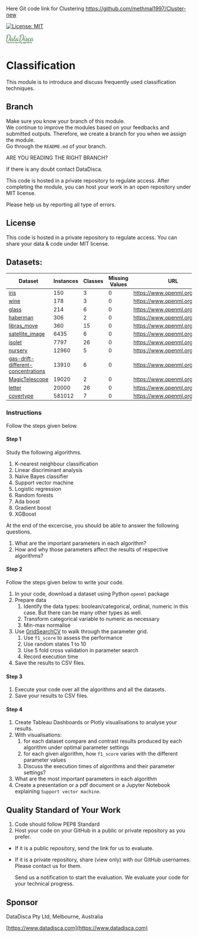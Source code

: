 Here Git code link for Clustering
https://github.com/methmal1997/Cluster-new




[![License: MIT](https://img.shields.io/badge/License-MIT-yellow.svg)](https://opensource.org/licenses/MIT) 

<img src="https://raw.githubusercontent.com/DataDisca/django_api1/master/DataDisca-Logo.svg_d400.png" width="75" height="25" />

# Classification
This module is to introduce and discuss frequently used classification techniques. 

## Branch
 Make sure you know your branch of this module.  
 We continue to improve the modules based on your feedbacks and submitted outputs. 
 Therefore, we create a branch for you when we assign the module.  
 Go through the `README.md` of your branch.
 
 ARE YOU READING THE RIGHT BRANCH?
 
 If there is any doubt contact DataDisca.

This code is hosted in a private repository to regulate access.
After completing the module, you can host your work in an open repository under MIT license. 

Please help us by reporting all type of errors. 

## License
This code is hosted in a private repository to regulate access. 
You can share your data & code under MIT license.

## Datasets:
| Dataset | Instances | Classes | Missing Values| URL |
| --- | --- | --- | --- | --- |
|[iris](https://www.openml.org/d/61) | 150 | 3 | 0 | https://www.openml.org/d/61 |
|[wine](https://www.openml.org/d/187) | 178 | 3 | 0 | https://www.openml.org/d/187|
|[glass](https://www.openml.org/d/41)| 214 | 6 | 0 | https://www.openml.org/d/41 |
|[haberman](https://www.openml.org/d/43)| 306 | 2 | 0 | https://www.openml.org/d/43 |
|[libras_move](https://www.openml.org/d/299) | 360 | 15 | 0 | https://www.openml.org/d/299 |
|[satellite_image](https://www.openml.org/d/294)| 6435 | 6 | 0 | https://www.openml.org/d/294 |
|[isolet](https://www.openml.org/d/300)| 7797| 26 | 0 | https://www.openml.org/d/300|
|[nursery](https://www.openml.org/d/26) | 12960 | 5 | 0 | https://www.openml.org/d/26 |
|[gas-drift-different-concentrations](https://www.openml.org/d/1477)| 13910 | 6 | 0 | https://www.openml.org/d/1477 |
|[MagicTelescope](https://www.openml.org/d/1120)|19020| 2| 0 | https://www.openml.org/d/1120 |
|[letter](https://www.openml.org/d/6) | 20000 | 26 | 0 | https://www.openml.org/d/6 |
|[covertype](https://www.openml.org/d/150)| 581012|7|0 | https://www.openml.org/d/150 |
      
### Instructions
Follow the steps given below.

#### Step 1
 
 Study the following algorithms.       
 
1.  K-nearest neighbour classification
1.  Linear discriminant analysis 
1.  Naïve Bayes classifier 
1.  Support vector machine 
1.  Logistic regression
1.  Random forests
1.  Ada boost
1.  Gradient boost
1.  XGBoost 
 
At the end of the excercise, you should be able to answer the following questions.
1. What are the important parameters in each algorithm? 
1. How and why those parameters affect the results of respective algorithms?

#### Step 2

Follow the steps given below to write your code.
1. In your code, download a dataset  using Python `openml` package
1. Prepare data
    1. Identify the data types: boolean/categorical, ordinal, numeric in this case. But there can be many other types as well.
    1. Transform categorical variable to numeric as necessary     
    1. Min-max normalise
1. Use [GridSearchCV](https://scikit-learn.org/stable/modules/generated/sklearn.model_selection.GridSearchCV.html) to walk through the parameter grid.    
    1. Use `f1_score` to assess the performance
    2. Use random states 1 to 10
    3. Use 5 fold cross validation in parameter search    
    4. Record execution time
1. Save the results to CSV files.  

#### Step 3

1. Execute your code over all the algorithms and all the datasets.
1. Save your results to CSV files.

#### Step 4

1. Create Tableau Dashboards or Plotly visualisations to analyse your results.
1. With visualisations:
    1. for each dataset compare and contrast results produced by each algorithm under optimal parameter settings
    1. for each given algorithm, how `f1_score` varies with the different parameter values
    1. Discuss the execution times of algorithms and their parameter settings? 
1. What are the most important parameters in each algorithm
1. Create a presentation or a pdf document or a Jupyter Notebook explaining `Support vector machine`.    

## Quality Standard of Your Work
1. Code should follow PEP8 Standard
1. Host your code on your GitHub in a public or private repository as you prefer. 
- If it is a public repository, send the link for us to evaluate.
- If it is a private repository, share (view only) with our GitHub usernames. Please contact us for them.

    Send us a notification to start the evaluation.
    We evaluate your code for your technical progress.

## Sponsor
DataDisca Pty Ltd, Melbourne, Australia

[https://www.datadisca.com](https://www.datadisca.com) 

